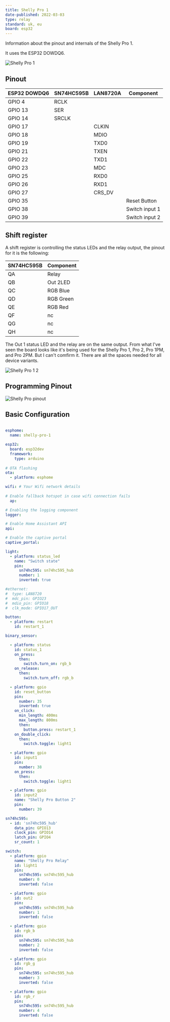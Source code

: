 ```yaml
---
title: Shelly Pro 1
date-published: 2022-03-03
type: relay
standard: uk, eu
board: esp32
---
```


Information about the pinout and internals of the Shelly Pro 1.

It uses the ESP32 DOWDQ6.

![Shelly Pro 1](https://user-images.githubusercontent.com/38843794/156604231-d2eca7b7-fd61-4845-bf83-a8d0047a6793.png)

## Pinout

ESP32 DOWDQ6| SN74HC595B | LAN8720A | Component
------------|------------|----------|----------
GPIO 4      |RCLK        |          |
GPIO 13     |SER         |          |
GPIO 14     |SRCLK       |          |
GPIO 17     |            |CLKIN     |
GPIO 18     |            |MDIO      |
GPIO 19     |            |TXD0      |
GPIO 21     |            |TXEN      |
GPIO 22     |            |TXD1      |
GPIO 23     |            |MDC       |
GPIO 25     |            |RXD0      |
GPIO 26     |            |RXD1      |
GPIO 27     |            |CRS_DV    |
GPIO 35     |            |          |Reset Button
GPIO 38     |            |          |Switch input 1
GPIO 39     |            |          |Switch input 2

## Shift register

A shift register is controlling the status LEDs and the relay output, the pinout for it is the following:

SN74HC595B| Component
----------|----------
QA        |Relay
QB        |Out 2LED
QC        |RGB Blue
QD        |RGB Green
QE        |RGB Red
QF        |nc
QG        |nc
QH        |nc

The Out 1 status LED and the relay are on the same output. From what I've seen the board looks like it's being used for the Shelly Pro 1, Pro 2, Pro 1PM, and Pro 2PM. But I can't comfirm it.
There are all the spaces needed for all device variants.

![Shelly Pro 1 2](https://user-images.githubusercontent.com/38843794/156607379-c914f5e8-fbc2-407e-b529-71da5f173b7a.png)

## Programming Pinout

![Shelly Pro pinout](https://user-images.githubusercontent.com/38843794/156607973-259d2b27-976c-4b71-9198-ec737f6e95fb.png)

## Basic Configuration

```yaml

esphome:
  name: shelly-pro-1

esp32:
  board: esp32dev
  framework:
    type: arduino
    
# OTA flashing
ota:
  - platform: esphome

wifi: # Your Wifi network details
  
# Enable fallback hotspot in case wifi connection fails  
  ap:

# Enabling the logging component
logger:

# Enable Home Assistant API
api:

# Enable the captive portal
captive_portal:

light:
  - platform: status_led
    name: "Switch state"
    pin:
      sn74hc595: sn74hc595_hub
      number: 1
      inverted: true

#ethernet:
#  type: LAN8720
#  mdc_pin: GPIO23
#  mdio_pin: GPIO18
#  clk_mode: GPIO17_OUT

button:
  - platform: restart
    id: restart_1

binary_sensor:

  - platform: status
    id: status_1
    on_press:
      then:
        switch.turn_on: rgb_b
    on_release:
      then:
        switch.turn_off: rgb_b

  - platform: gpio
    id: reset_button
    pin:
      number: 35
      inverted: true
    on_click:
      min_length: 400ms
      max_length: 800ms
      then:
        button.press: restart_1
    on_double_click:
      then:
        switch.toggle: light1

  - platform: gpio
    id: input1
    pin:
      number: 38
    on_press:
      then:
        switch.toggle: light1

  - platform: gpio
    id: input2
    name: "Shelly Pro Button 2"
    pin:
      number: 39

sn74hc595:
  - id: 'sn74hc595_hub'
    data_pin: GPIO13
    clock_pin: GPIO14
    latch_pin: GPIO4
    sr_count: 1

switch:
  - platform: gpio
    name: "Shelly Pro Relay"
    id: light1
    pin:
      sn74hc595: sn74hc595_hub
      number: 0
      inverted: false

  - platform: gpio
    id: out2
    pin:
      sn74hc595: sn74hc595_hub
      number: 1
      inverted: false

  - platform: gpio
    id: rgb_b
    pin:
      sn74hc595: sn74hc595_hub
      number: 2
      inverted: false

  - platform: gpio
    id: rgb_g
    pin:
      sn74hc595: sn74hc595_hub
      number: 3
      inverted: false

  - platform: gpio
    id: rgb_r
    pin:
      sn74hc595: sn74hc595_hub
      number: 4
      inverted: false
```
